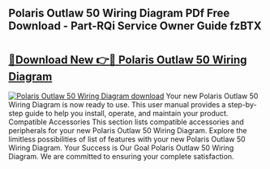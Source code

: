 ## Polaris Outlaw 50 Wiring Diagram PDf Free Download - Part-RQi Service Owner Guide fzBTX

# <h2><a href="http://dfknlc.blite.top/?on=Polaris+Outlaw+50+Wiring+Diagram">🔗Download New 👉🔴 Polaris Outlaw 50 Wiring Diagram</a></h2>

[![Polaris Outlaw 50 Wiring Diagram download](https://i.imgur.com/lujVjoI.png)](http://dfknlc.blite.top/?on=Polaris+Outlaw+50+Wiring+Diagram)
Your new Polaris Outlaw 50 Wiring Diagram is now ready to use. This user manual provides a step-by-step guide to help you install, operate, and maintain your product. Compatible Accessories This section lists compatible accessories and peripherals for your new Polaris Outlaw 50 Wiring Diagram. Explore the limitless possibilities of list of features with your new Polaris Outlaw 50 Wiring Diagram. Your Success is Our Goal Polaris Outlaw 50 Wiring Diagram. We are committed to ensuring your complete satisfaction.
